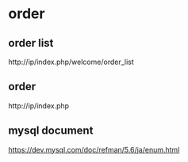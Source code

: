 # order

## order list
http://ip/index.php/welcome/order_list

## order
http://ip/index.php

## mysql document
https://dev.mysql.com/doc/refman/5.6/ja/enum.html
